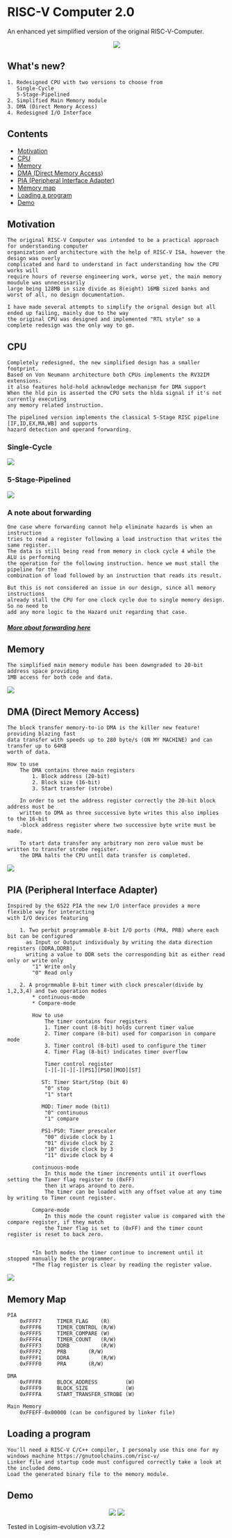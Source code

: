 # RISC-V Computer 2.0
An enhanced yet simplified version of the original RISC-V-Computer.

<p align="center">
	<img src="gifs/shunting_yard_demo.gif"/>
</p>
	
## What's new?
	1. Redesigned CPU with two versions to choose from
	   Single-Cycle
	   5-Stage-Pipelined
	2. Simplified Main Memory module
	3. DMA (Direct Memory Access)
	4. Redesigned I/O Interface 

## Contents
* [Motivation](#motivation)<br />
* [CPU](#cpu)<br />
* [Memory](#memory)<br />
* [DMA (Direct Memory Access)](#dma)<br />
* [PIA (Peripheral Interface Adapter)](#pia)<br />
* [Memory map](#mmap)<br />
* [Loading a program](#program)<br />
* [Demo](#demo)<br />

## Motivation <a name="motivation"></a>

	The original RISC-V Computer was intended to be a practical approach for understanding computer
	organization and architecture with the help of RISC-V ISA, however the design was overly
	complicated and hard to understand in fact understanding how the CPU works will 
	require hours of reverse engineering work, worse yet, the main memory moudule was unnecessarily
	large being 128MB in size divide as 8(eight) 16MB sized banks and worst of all, no design documentation.
	
	I have made several attempts to simplify the orignal design but all ended up failing, mainly due to the way
 	the original CPU was designed and implemented "RTL style" so a complete redesign was the only way to go.
 
## CPU <a name="cpu"></a>

	Completely redesigned, the new simplified design has a smaller footprint.
	Based on Von Neumann architecture both CPUs implements the RV32IM extensions.              
	it also features hold-hold acknowledge mechanism for DMA support
	When the hld pin is asserted the CPU sets the hlda signal if it's not currently executing
	any memory related instruction. 
	
	The pipelined version implements the classical 5-Stage RISC pipeline [IF,ID,EX,MA,WB] and supports 
	hazard detection and operand forwarding.
	
### Single-Cycle
<img src="screenshots/cpu_sc.png"/>

### 5-Stage-Pipelined
<img src="screenshots/cpu_5pl.png" />
	 
### A note about forwarding
	One case where forwarding cannot help eliminate hazards is when an instruction
	tries to read a register following a load instruction that writes the same register.
	The data is still being read from memory in clock cycle 4 while the ALU is performing
	the operation for the following instruction. hence we must stall the pipeline for the
	combination of load followed by an instruction that reads its result.
	
	But this is not considered an issue in our design, since all memory instructions
	already stall the CPU for one clock cycle due to single memory design. So no need to 
	add any more logic to the Hazard unit regarding that case.  	
#####   [More about forwarding here](https://www.cs.umd.edu/~meesh/411/CA-online/chapter/handling-data-hazards/index.html)
	
## Memory <a name="memory"></a>

	The simplified main memory module has been downgraded to 20-bit address space providing
	1MB access for both code and data. 
	
<img src="screenshots/memory.png" />

## DMA (Direct Memory Access) <a name="dma"></a>

	The block transfer memory-to-io DMA is the killer new feature! providing blazing fast
	data transfer with speeds up to 280 byte/s (ON MY MACHINE) and can transfer up to 64KB
	worth of data.
	
	How to use
		The DMA contains three main registers 
			1. Block address (20-bit)
			2. Block size (16-bit)
			3. Start transfer (strobe)
		
		In order to set the address register correctly the 20-bit block address must be 
		written to DMA as three successive byte writes this also implies to the 16-bit 
		-block address register where two successive byte write must be made.

		To start data transfer any arbitrary non zero value must be written to transfer strobe register. 
		the DMA halts the CPU until data transfer is completed. 
		
<img src="screenshots/dma.png"/>
	
## PIA (Peripheral Interface Adapter) <a name="pia"></a>

	Inspired by the 6522 PIA the new I/O interface provides a more flexible way for interacting 
	with I/O devices featuring
	
		1. Two perbit programmable 8-bit I/O ports (PRA, PRB) where each bit can be configured
		  as Input or Output individualy by writing the data direction registers (DDRA,DDRB), 
		  writing a value to DDR sets the corresponding bit as either read only or write only
			"1" Write only
			"0" Read only
   
		2. A progrmmable 8-bit timer with clock prescaler(divide by 1,2,3,4) and two operation modes
			* continuous-mode
			* Compare-mode
		
			How to use
			    The timer contains four registers
				1. Timer count (8-bit) holds current timer value
				2. Timer compare (8-bit) used for comparison in compare mode
				3. Timer control (8-bit) used to configure the timer
				4. Timer Flag (8-bit) indicates timer overflow 
			
			    Timer control register	 	
				[-][-][-][-][PS1][PS0][MOD][ST]
			    
			   ST: Timer Start/Stop (bit 0)
				"0" stop
				"1" start

			   MOD: Timer mode (bit1)
				"0" continuous
				"1" compare
			
			   PS1-PS0: Timer prescaler
				"00" divide clock by 1
				"01" divide clock by 2
				"10" divide clock by 3
				"11" divide clock by 4
			     
			continuous-mode 
				In this mode the timer increments until it overflows setting the Timer flag register to (0xFF)
				then it wraps around to zero.
				The timer can be loaded with any offset value at any time by writing to Timer count register.  
			
			Compare-mode
				In this mode the count register value is compared with the compare register, if they match
				the Timer flag is set to (0xFF) and the timer count register is reset to back zero.
			
			
			*In both modes the timer continue to increment until it stopped manually be the programmer.
			*The flag register is clear by reading the register value. 
				
<img src="screenshots/pia.png"/>
			
## Memory Map <a name="mmap"></a>
	PIA
		0xFFFF7		TIMER_FLAG    (R)
		0xFFFF6		TIMER_CONTROL (R/W)
		0xFFFF5		TIMER_COMPARE (W)
		0xFFFF4		TIMER_COUNT   (R/W)
		0xFFFF3		DDRB	      (R/W)
		0xFFFF2		PRB	      (R/W)
		0xFFFF1		DDRA	      (R/W)
		0xFFFF0		PRA	      (R/W)
		
	DMA 
		0xFFFF8		BLOCK_ADDRESS         (W)
		0xFFFF9		BLOCK_SIZE    	      (W)
		0xFFFFA		START_TRANSFER_STROBE (W)
	
	Main Memory 
		0xFFEFF-0x00000 (can be configured by linker file)	
	

## Loading a program <a name="program"></a>
	You'll need a RISC-V C/C++ compiler, I personaly use this one for my windows machine https://gnutoolchains.com/risc-v/
	Linker file and startup code must configured correctly take a look at the included demo.
	Load the generated binary file to the memory module.

## Demo

<p align="center">
	<img src="gifs/shunting_yard_demo.gif"/>
	<img src="gifs/led_matrix_demo.gif"/>
</p>

Tested in Logisim-evolution v3.7.2	
	
